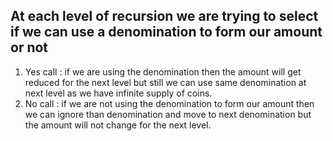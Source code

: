 ## At each level of recursion we are trying to select if we can use a denomination to form our amount or not</br>
1. Yes call : if we are using the denomination then the amount will get reduced for the next level but still we can use same denomination at next level as we have infinite supply of coins.</br>
2. No call : if we are not using the denomination to form our amount then we can ignore than denomination and move to next denomination but the amount will not change for the next level.</br>
